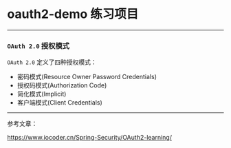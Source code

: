 # oauth2-demo 练习项目

---
### `OAuth 2.0` 授权模式  
`OAuth 2.0` 定义了四种授权模式：  
* 密码模式(Resource Owner Password Credentials)  
* 授权码模式(Authorization Code)  
* 简化模式(Implicit)  
* 客户端模式(Client Credentials)  


---
参考文章：

https://www.iocoder.cn/Spring-Security/OAuth2-learning/

